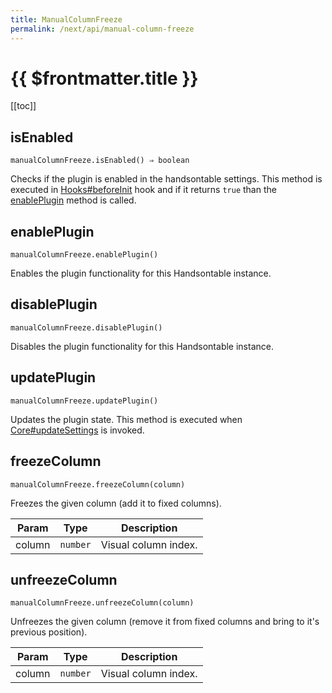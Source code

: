```yaml
---
title: ManualColumnFreeze
permalink: /next/api/manual-column-freeze
---
```


# {{ $frontmatter.title }}

[[toc]]

## isEnabled
`manualColumnFreeze.isEnabled() ⇒ boolean`

Checks if the plugin is enabled in the handsontable settings. This method is executed in [Hooks#beforeInit](Hooks#beforeInit)
hook and if it returns `true` than the [enablePlugin](#ManualColumnFreeze+enablePlugin) method is called.



## enablePlugin
`manualColumnFreeze.enablePlugin()`

Enables the plugin functionality for this Handsontable instance.



## disablePlugin
`manualColumnFreeze.disablePlugin()`

Disables the plugin functionality for this Handsontable instance.



## updatePlugin
`manualColumnFreeze.updatePlugin()`

Updates the plugin state. This method is executed when [Core#updateSettings](Core#updateSettings) is invoked.



## freezeColumn
`manualColumnFreeze.freezeColumn(column)`

Freezes the given column (add it to fixed columns).


| Param | Type | Description |
| --- | --- | --- |
| column | <code>number</code> | Visual column index. |



## unfreezeColumn
`manualColumnFreeze.unfreezeColumn(column)`

Unfreezes the given column (remove it from fixed columns and bring to it's previous position).


| Param | Type | Description |
| --- | --- | --- |
| column | <code>number</code> | Visual column index. |



